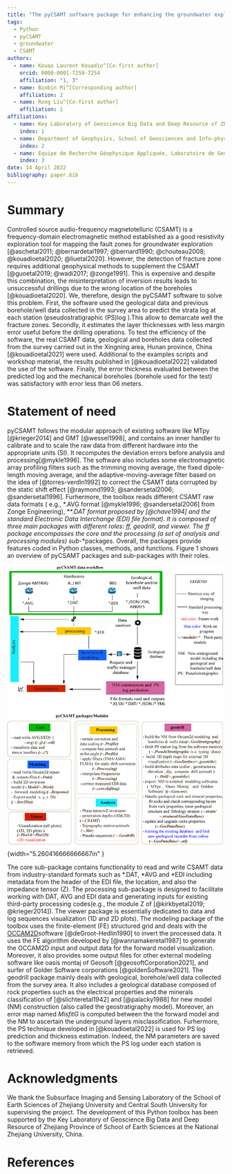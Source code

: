 ```yaml
---
title: "The pyCSAMT software package for enhancing the groundwater exploration technique using the CSAMT data"
tags:
  - Python
  - pyCSAMT
  - groundwater
  - CSAMT
authors:
  - name: Kouao Laurent Kouadio^[Co-first author]
    orcid: 0000-0001-7259-7254
    affiliation: "1, 3"
  - name: Binbin Mi^[Corresponding author]
    affiliation: 2
  - name: Rong Liu^[Co-first author]
    affiliation: 1
affiliations:
  - name: Key Laboratory of Geoscience Big Data and Deep Resource of Zhejiang Province, School of Earth Sciences, Zhejiang University, China.
    index: 1
  - name: Department of Geophysics, School of Geosciences and Info-physics, Central South University, China
    index: 2
  - name: Equipe de Recherche Géophysique Appliquée, Laboratoire de Geologie Ressources Minerales et Energetiques, UFR des Sciences de la Terre et des Ressources Minières, Université Félix Houphouët-Boigny, Cote d'Ivoire
    index: 3
date: 14 April 2022
bibliography: paper.bib
---
```



# Summary 

Controlled source audio-frequency magnetotelluric (CSAMT) is a frequency-domain electromagnetic method 
established as a good resistivity exploration tool for mapping the fault zones for groundwater exploration
 [@aschetal2011; @bernardetal1997; @bernard1990; @chouteau2008; @kouadioetal2020; @liuetal2020]. 
However, the detection of fracture zone requires additional geophysical methods to supplement the CSAMT
 [@guoetal2019; @wadi2017; @zonge1991]. This is expensive and despite this combination, the misinterpretation 
 of inversion results leads to unsuccessful drillings due to the wrong location of the boreholes [@kouadioetal2020]. 
 We, therefore, design the pyCSAMT software to solve this problem. First, the software 
  used the geological data and previous borehole/well data collected in the survey area to predict the 
  strata log at each station (pseudostratigraphic (PS)log ).This allow to demarcate well the fracture zones. 
  Secondly, it estimates the layer thicknesses with less margin error useful before the drilling operations. 
  To test the efficiency of the software, the real CSAMT data, geological and boreholes data collected 
  from the survey carried out in the Xingning area, Hunan province, China [@kouadioetal2021] 
  were used. Additional to the examples scripts and workshop material, the results published in [@kouadioetal2022] 
  validated the use of the software. Finally, the error thickness evaluated between the predicted log and 
  the mechanical boreholes (borehole used for the test) was satisfactory with error less than 06 meters.


# Statement of need  

pyCSAMT follows the modular approach of existing software like MTpy [@krieger2014] and GMT [@wessel1998],
 and contains an inner handler to calibrate and to scale the raw data from different hardware into the
  appropriate units (SI). It recomputes the deviation errors before analysis and processing[@mykle1996].
  The software also includes some electromagnetic array profiling filters such as the trimming moving 
  average, the fixed dipole-length moving average, and the adaptive-moving-average filter based on the
   idea of [@torres-verdìn1992] to correct the CSAMT data corrupted by the static shift effect
 [@raymond1993; @sandersetal2006; @sandersetal1996]. Furhermore, the toolbox reads different CSAMT raw data 
 formats ( e.g., \*.AVG format [@mykle1996; @sandersetal2006] from Zonge Engineering), \**.*DAT format
  proposed by [@chave1994] and the standard Electronic Data Interchange (EDI) file format). It is composed 
  of three main packages with different roles: *ff*, *geodrill*, and *viewer*. The *ff* package encompasses
  the *core* and the *processing* (a set of *analysis* and *processing* modules) sub*-*packages. Overall, 
  the packages provide features coded in Python classes, methods, and functions. Figure 1 shows an 
  overview of pyCSAMT packages and sub-packages with their roles.

![pyCSAMT packages structures and the keys modules. The colors in the workflow diagram represent which parts of the software are used in each step. For example, the modules in the geodrill packages are used for NM construction and PS prediction ](paper_figures/workflow2.png){width="5.260416666666667in" }

The core sub-package contains functionality to read and write CSAMT data from industry-standard formats 
such as \*.DAT, \*AVG and \*EDI including metadata from the header of the EDI file, the location,
 and also the impedance tensor (Z).
    The processing sub-package is designed to facilitate working with DAT, AVG and EDI data and generating 
 inputs for existing third-party processing codes(e.g., the module Z of [@kirkbyetal2019; @krieger2014]).
    The viewer package is essentially dedicated to data and log sequences visualization (1D and 2D plots).
    The modeling package of the toolbox uses the finite-element (FE) structured grid and deals with the
 [OCCAM2D](https://marineemlab.ucsd.edu/Projects/Occam/index.html)software [@deGroot-Hedlin1990] to invert 
 the processed data. It uses the FE algorithm developed by [@wannamakeretal1987] to generate the OCCAM2D 
 input and output data for the forward model visualization. Moreover, it also provides some 
 output files for other external modeling software like oasis montaj of Geosoft [@geosoftCorporation2021],
  and surfer of Golder Software corporations [@goldenSoftware2021].
    The geodrill package mainly deals with geological, borehole/well data collected from the survey area.
  It also includes a geological database composed of rock properties such as the electrical properties and 
  the minerals classification of [@slichteretal1942] and [@palacky1988] for new model (NM) construction (also
  called the geostratigraphy model). Moreover, an error map named *MisfitG* is computed between the 
  the forward model and the NM to ascertain the underground layers misclassification. Furhermore, the  PS 
  technique developed in [@kouadioetal2022] is used for PS log prediction and thickness estimation. Indeed,
   the NM parameters are saved to the software memory from which the PS log under each station is retrieved.
    
# Acknowledgments 

We thank the Subsurface Imaging and Sensing Laboratory of the School of Earth Sciences of Zhejiang University 
and Central South University for supervising the project. The development of this Python toolbox has been
supported by the Key Laboratory of Geoscience Big Data and Deep Resource of Zhejiang Province of School
 of Earth Sciences at the National Zhejiang University, China.

# References 


